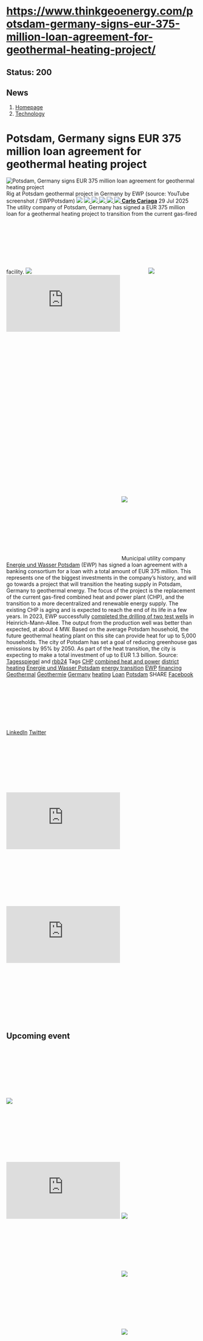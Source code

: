 # https://www.thinkgeoenergy.com/potsdam-germany-signs-eur-375-million-loan-agreement-for-geothermal-heating-project/

Status: 200
---

## News
  1. [Homepage](https://www.thinkgeoenergy.com "Homepage")
  2. [Technology](https://www.thinkgeoenergy.com/category/technology/)


# Potsdam, Germany signs EUR 375 million loan agreement for geothermal heating project
![Potsdam, Germany signs EUR 375 million loan agreement for geothermal heating project](https://www.thinkgeoenergy.com/wp-content/uploads/2023/07/Potsdam-drilling-rig-02-1024x545.png) Rig at Potsdam geothermal project in Germany by EWP (source: YouTube screenshot / SWPPotsdam)
![](https://www.thinkgeoenergy.com/wp-content/themes/tge/img/email-black-envelope-shape.png)
[ ![](https://www.thinkgeoenergy.com/wp-content/themes/tge/img/printer-tool-or-interface-symbol-for-print-button.png) ](https://www.thinkgeoenergy.com/potsdam-germany-signs-eur-375-million-loan-agreement-for-geothermal-heating-project/)
[ ![](https://www.thinkgeoenergy.com/wp-content/themes/tge/img/social_twitter_100.jpg) ](https://x.com/thinkgeoenergy)
[ ![](https://www.thinkgeoenergy.com/wp-content/themes/tge/img/social_linkedin_100.png) ](javascript:void\(0\))
[ ![](https://www.thinkgeoenergy.com/wp-content/themes/tge/img/social_facebook_100.png) ](javascript:void\(0\))
[ ![](https://www.thinkgeoenergy.com/wp-content/uploads/2022/10/Carlo-new-photo-100x100.jpg) ](https://www.thinkgeoenergy.com/author/ccariaga/) [**Carlo Cariaga**](https://www.thinkgeoenergy.com/author/ccariaga/) 29 Jul 2025
The utility company of Potsdam, Germany has signed a EUR 375 million loan for a geothermal heating project to transition from the current gas-fired facility.
[![](https://ads.thinkgeoenergy.com/images/dca4070464939a2994a515a77c380b1d.jpg)](https://ads.thinkgeoenergy.com/delivery/cl.php?bannerid=104&zoneid=38&sig=f79e1f308a08e7f3fa2725a083b0d3bc40b8650dbb1914d4332a8185b9ccc243&oadest=http%3A%2F%2Fexergy-orc.com%2F%3F%26utm_source%3Dthink%2Bgeo%2Benergy%26utm_medium%3Ddisplay%26utm_campaign%3Dthink%2Bgeo%2Benergy%2Bwebsite%2Badvertising)
![](https://ads.thinkgeoenergy.com/delivery/lg.php?bannerid=104&campaignid=1&zoneid=38&loc=https%3A%2F%2Fwww.thinkgeoenergy.com%2Fpotsdam-germany-signs-eur-375-million-loan-agreement-for-geothermal-heating-project%2F&cb=ec25190260)
[![](https://ads.thinkgeoenergy.com/images/4a3e2b3141477f469c9a365f6184a480.png)](https://ads.thinkgeoenergy.com/delivery/cl.php?bannerid=311&zoneid=39&sig=b3b3d564f7cfc242743c8edd9b7152f22a78ac6197d7f92e4cc0e73ca373289a&oadest=https%3A%2F%2Fwww.orcan-energy.com%2Fen%2F%3F%26utm_source%3Dthink%2Bgeo%2Benergy%26utm_medium%3Ddisplay%26utm_campaign%3Dthink%2Bgeo%2Benergy%2Bwebsite%2Badvertising)
![](https://ads.thinkgeoenergy.com/delivery/lg.php?bannerid=311&campaignid=1&zoneid=39&loc=https%3A%2F%2Fwww.thinkgeoenergy.com%2Fpotsdam-germany-signs-eur-375-million-loan-agreement-for-geothermal-heating-project%2F&cb=dc4b062588)
[![](https://ads.thinkgeoenergy.com/delivery/avw.php?zoneid=144&cb=0&n=a886266d)](https://ads.thinkgeoenergy.com/delivery/ck.php?n=a886266d&cb=0)
[![](https://ads.thinkgeoenergy.com/delivery/avw.php?zoneid=34&cb=0&n=a62ebb80)](https://ads.thinkgeoenergy.com/delivery/ck.php?n=a62ebb80&cb=0)
[![](https://ads.thinkgeoenergy.com/delivery/avw.php?zoneid=10&cb=0&n=ada237ed)](https://ads.thinkgeoenergy.com/delivery/ck.php?n=ada237ed&cb=0)
[![](https://ads.thinkgeoenergy.com/images/7e7c5bb8120b56faf9b98b6dd42a99e2.jpg)](https://ads.thinkgeoenergy.com/delivery/cl.php?bannerid=344&zoneid=136&sig=389321ea0439c998e1c90556efa5afb39da14ba04d90740966d794f512de5dbc&oadest=https%3A%2F%2Fwww.slb.com%2Fproducts-and-services%2Fscaling-new-energy-systems%2Fgeothermal%2Fgeothermal-consulting-services%3Futm_medium%3Dpaid%26utm_term%3Dbanner-ad%26utm_campaign%3D2025-geothermex-consulting-services-awareness)
![](https://ads.thinkgeoenergy.com/delivery/lg.php?bannerid=344&campaignid=1&zoneid=136&loc=https%3A%2F%2Fwww.thinkgeoenergy.com%2Fpotsdam-germany-signs-eur-375-million-loan-agreement-for-geothermal-heating-project%2F&cb=951f93f43a)
Municipal utility company [Energie und Wasser Potsdam](https://www.swp-potsdam.de/de/energie/) (EWP) has signed a loan agreement with a banking consortium for a loan with a total amount of EUR 375 million. This represents one of the biggest investments in the company’s history, and will go towards a project that will transition the heating supply in Potsdam, Germany to geothermal energy.
The focus of the project is the replacement of the current gas-fired combined heat and power plant (CHP), and the transition to a more decentralized and renewable energy supply. The existing CHP is aging and is expected to reach the end of its life in a few years.
In 2023, EWP successfully [completed the drilling of two test wells](https://www.thinkgeoenergy.com/potsdam-geothermal-project-produces-double-the-expected-output/) in Heinrich-Mann-Allee. The output from the production well was better than expected, at about 4 MW. Based on the average Potsdam household, the future geothermal heating plant on this site can provide heat for up to 5,000 households.
The city of Potsdam has set a goal of reducing greenhouse gas emissions by 95% by 2050. As part of the heat transition, the city is expecting to make a total investment of up to EUR 1.3 billion.
Source: [Tagesspiegel](https://www.tagesspiegel.de/potsdam/landeshauptstadt/warmewende-in-potsdam-millionen-kredit-fur-eine-der-grossten-investitionen-der-ewp-firmengeschichte-14092817.html) and [rbb24](https://www.rbb24.de/wirtschaft/beitrag/2025/07/brandenburg-potsdam-waermewende-kredit-erdwaerme-geothermie.html)
Tags
[CHP](https://www.thinkgeoenergy.com/tag/chp/) [combined heat and power](https://www.thinkgeoenergy.com/tag/combined-heat-and-power/) [district heating](https://www.thinkgeoenergy.com/tag/district-heating/) [Energie und Wasser Potsdam](https://www.thinkgeoenergy.com/tag/energie-und-wasser-potsdam/) [energy transition](https://www.thinkgeoenergy.com/tag/energy-transition/) [EWP](https://www.thinkgeoenergy.com/tag/ewp/) [financing](https://www.thinkgeoenergy.com/tag/financing/) [Geothermal](https://www.thinkgeoenergy.com/tag/geothermal/) [Geothermie](https://www.thinkgeoenergy.com/tag/geothermie/) [Germany](https://www.thinkgeoenergy.com/tag/germany/) [heating](https://www.thinkgeoenergy.com/tag/heating/) [Loan](https://www.thinkgeoenergy.com/tag/loan/) [Potsdam](https://www.thinkgeoenergy.com/tag/potsdam/)
SHARE
[Facebook](javascript:void\(0\))
[LinkedIn](javascript:void\(0\))
[Twitter](javascript:void\(0\))
[![](https://ads.thinkgeoenergy.com/delivery/avw.php?zoneid=40&cb=0&n=af91e151)](https://ads.thinkgeoenergy.com/delivery/ck.php?n=af91e151&cb=0)
[![](https://ads.thinkgeoenergy.com/delivery/avw.php?zoneid=41&cb=0&n=a7dfda8b)](https://ads.thinkgeoenergy.com/delivery/ck.php?n=a7dfda8b&cb=0)
[![](https://ads.thinkgeoenergy.com/delivery/avw.php?zoneid=147&cb=0&n=a90740cd)](https://ads.thinkgeoenergy.com/delivery/ck.php?n=a90740cd&cb=0)
[![](https://ads.thinkgeoenergy.com/delivery/avw.php?zoneid=21&cb=0&n=a02718af)](https://ads.thinkgeoenergy.com/delivery/ck.php?n=a02718af&cb=0)
[![](https://ads.thinkgeoenergy.com/delivery/avw.php?zoneid=22&cb=0&n=af71fb28)](https://ads.thinkgeoenergy.com/delivery/ck.php?n=af71fb28&cb=0)
[![](https://ads.thinkgeoenergy.com/delivery/avw.php?zoneid=23&cb=0&n=a4159bf3)](https://ads.thinkgeoenergy.com/delivery/ck.php?n=a4159bf3&cb=0)
## Upcoming event
[![](https://www.thinkgeoenergy.com/potsdam-germany-signs-eur-375-million-loan-agreement-for-geothermal-heating-project/)](https://www.thinkgeoenergy.com/potsdam-germany-signs-eur-375-million-loan-agreement-for-geothermal-heating-project/)
[![](https://ads.thinkgeoenergy.com/delivery/avw.php?zoneid=35&cb=0&n=ac8caac7)](https://ads.thinkgeoenergy.com/delivery/ck.php?n=ac8caac7&cb=0)
[![](https://ads.thinkgeoenergy.com/delivery/avw.php?zoneid=36&cb=0&n=a19b6bc8)](https://ads.thinkgeoenergy.com/delivery/ck.php?n=a19b6bc8&cb=0)
[![](https://ads.thinkgeoenergy.com/delivery/avw.php?zoneid=37&cb=0&n=ae3fd23e)](https://ads.thinkgeoenergy.com/delivery/ck.php?n=ae3fd23e&cb=0)
[![](https://ads.thinkgeoenergy.com/images/476eb28404bc7209c844fbfbd47b5d28.jpg)](https://ads.thinkgeoenergy.com/delivery/cl.php?bannerid=35&zoneid=2&sig=a917c6c0f2e3da26dbab140583e33f79f4282700f22311e51efeddd8c441792a&oadest=http%3A%2F%2Fexergy-orc.com%2F%3F%26utm_source%3Dthink%2Bgeo%2Benergy%26utm_medium%3Ddisplay%26utm_campaign%3Dthink%2Bgeo%2Benergy%2Bwebsite%2Badvertising)
![](https://ads.thinkgeoenergy.com/delivery/lg.php?bannerid=35&campaignid=1&zoneid=2&loc=https%3A%2F%2Fwww.thinkgeoenergy.com%2Fpotsdam-germany-signs-eur-375-million-loan-agreement-for-geothermal-heating-project%2F&cb=3dc81f5a06)
[![](https://ads.thinkgeoenergy.com/images/a62b7481c7116f0aac3d58406ab9fb81.png)](https://ads.thinkgeoenergy.com/delivery/cl.php?bannerid=310&zoneid=3&sig=b88a8bde13e9b9d2a9b95000271f9f6e7b2a7129c09729a3226591ce0274baaf&oadest=https%3A%2F%2Fwww.orcan-energy.com%2Fen%2F%3F%26utm_source%3Dthink%2Bgeo%2Benergy%26utm_medium%3Ddisplay%26utm_campaign%3Dthink%2Bgeo%2Benergy%2Bwebsite%2Badvertising)
![](https://ads.thinkgeoenergy.com/delivery/lg.php?bannerid=310&campaignid=1&zoneid=3&loc=https%3A%2F%2Fwww.thinkgeoenergy.com%2Fpotsdam-germany-signs-eur-375-million-loan-agreement-for-geothermal-heating-project%2F&cb=71e664cf8e)
[![](https://ads.thinkgeoenergy.com/images/0e10b6913875ac647e4efda896a463fd.jpg)](https://ads.thinkgeoenergy.com/delivery/cl.php?bannerid=343&zoneid=135&sig=da665187dcfafa7fb1e532b32d330868e2d71fa7ea128dc6ab851700129ef51c&oadest=https%3A%2F%2Fwww.slb.com%2Fproducts-and-services%2Fscaling-new-energy-systems%2Fgeothermal%2Fgeothermal-consulting-services%3Futm_medium%3Dpaid%26utm_term%3Dbanner-ad%26utm_campaign%3D2025-geothermex-consulting-services-awareness)
![](https://ads.thinkgeoenergy.com/delivery/lg.php?bannerid=343&campaignid=1&zoneid=135&loc=https%3A%2F%2Fwww.thinkgeoenergy.com%2Fpotsdam-germany-signs-eur-375-million-loan-agreement-for-geothermal-heating-project%2F&cb=58efb1a19d)
[![](https://ads.thinkgeoenergy.com/delivery/avw.php?zoneid=12&cb=0&n=a5182671)](https://ads.thinkgeoenergy.com/delivery/ck.php?n=a5182671&cb=0)
[![](https://ads.thinkgeoenergy.com/delivery/avw.php?zoneid=13&cb=0&n=a2c2aee1)](https://ads.thinkgeoenergy.com/delivery/ck.php?n=a2c2aee1&cb=0)
[![](https://ads.thinkgeoenergy.com/delivery/avw.php?zoneid=146&cb=0&n=a962a961)](https://ads.thinkgeoenergy.com/delivery/ck.php?n=a962a961&cb=0)
[![](https://ads.thinkgeoenergy.com/images/b2d37bc1f3a527628eaa8da73d21b04b.jpg)](https://ads.thinkgeoenergy.com/delivery/cl.php?bannerid=299&zoneid=148&sig=2233177e813097d19db2b291bfe270ff094861549c2805cb616fb1ee6e2dffc0&oadest=https%3A%2F%2Finco-drilling.com%2F%3F%26utm_source%3Dthink%2Bgeo%2Benergy%26utm_medium%3Ddisplay%26utm_campaign%3Dthink%2Bgeo%2Benergy%2Bwebsite%2Badvertising)
![](https://ads.thinkgeoenergy.com/delivery/lg.php?bannerid=299&campaignid=1&zoneid=148&loc=https%3A%2F%2Fwww.thinkgeoenergy.com%2Fpotsdam-germany-signs-eur-375-million-loan-agreement-for-geothermal-heating-project%2F&cb=79539daf2d)
[![](https://ads.thinkgeoenergy.com/images/e7ebde4d5266b5e376df11bd37a43e9c.jpg)](https://ads.thinkgeoenergy.com/delivery/cl.php?bannerid=300&zoneid=149&sig=1eaf5ad35af15910acd4493452cce8545c2639550551eb67a44c40a5a4b0ceac&oadest=https%3A%2F%2Finco-drilling.com%2F%3F%26utm_source%3Dthink%2Bgeo%2Benergy%26utm_medium%3Ddisplay%26utm_campaign%3Dthink%2Bgeo%2Benergy%2Bwebsite%2Badvertising)
![](https://ads.thinkgeoenergy.com/delivery/lg.php?bannerid=300&campaignid=1&zoneid=149&loc=https%3A%2F%2Fwww.thinkgeoenergy.com%2Fpotsdam-germany-signs-eur-375-million-loan-agreement-for-geothermal-heating-project%2F&cb=f9df2d1a36)
[![](https://ads.thinkgeoenergy.com/images/c05bbc71b38e913aaddba397f8e88435.gif)](https://ads.thinkgeoenergy.com/delivery/cl.php?bannerid=314&zoneid=150&sig=c88236cc6eca61c691af98066fcf5de828a9bd6b33f84708c43607b27f74ce70&oadest=https%3A%2F%2Fstrydefurther.com%2Findustries%2Flow-cost-low-environmental-impact-exploration-and-monitoring-solutions-for-geothermal-energy-production-2%3F%26utm_source%3Dthink%2Bgeo%2Benergy%26utm_medium%3Ddisplay%26utm_campaign%3Dthink%2Bgeo%2Benergy%2Bwebsite%2Badvertising)
![](https://ads.thinkgeoenergy.com/delivery/lg.php?bannerid=314&campaignid=1&zoneid=150&loc=https%3A%2F%2Fwww.thinkgeoenergy.com%2Fpotsdam-germany-signs-eur-375-million-loan-agreement-for-geothermal-heating-project%2F&cb=561d0fd15f)
[![](https://ads.thinkgeoenergy.com/images/8a5a96ea04a2c1fe06a37e11acd687e2.gif)](https://ads.thinkgeoenergy.com/delivery/cl.php?bannerid=315&zoneid=151&sig=5ee8f7a3d59fa5621b76adae024389ccd468674329b65928694e5f0be9840501&oadest=https%3A%2F%2Fstrydefurther.com%2Findustries%2Flow-cost-low-environmental-impact-exploration-and-monitoring-solutions-for-geothermal-energy-production-2%3F%26utm_source%3Dthink%2Bgeo%2Benergy%26utm_medium%3Ddisplay%26utm_campaign%3Dthink%2Bgeo%2Benergy%2Bwebsite%2Badvertising)
![](https://ads.thinkgeoenergy.com/delivery/lg.php?bannerid=315&campaignid=1&zoneid=151&loc=https%3A%2F%2Fwww.thinkgeoenergy.com%2Fpotsdam-germany-signs-eur-375-million-loan-agreement-for-geothermal-heating-project%2F&cb=bf73c8ed81)
### Check out the latest Industry Events & Conferences
[Go to Events](https://www.thinkgeoenergy.com/events)
## Related News
[ ![Initial investigations ongoing on geothermal potential in Burgdorf, Switzerland](https://www.thinkgeoenergy.com/wp-content/uploads/2025/09/Burgdorf-von-oben-400x300.jpg) 29 Sep 2025 Initial investigations ongoing on geothermal potential in Burgdorf, Switzerland ](https://www.thinkgeoenergy.com/initial-investigations-ongoing-on-geothermal-potential-in-burgdorf-switzerland/)
SHARE
![](https://www.thinkgeoenergy.com/potsdam-germany-signs-eur-375-million-loan-agreement-for-geothermal-heating-project/) ![](https://www.thinkgeoenergy.com/potsdam-germany-signs-eur-375-million-loan-agreement-for-geothermal-heating-project/) ![](https://www.thinkgeoenergy.com/potsdam-germany-signs-eur-375-million-loan-agreement-for-geothermal-heating-project/) ![](https://www.thinkgeoenergy.com/potsdam-germany-signs-eur-375-million-loan-agreement-for-geothermal-heating-project/)
[ ![Geothermal greenhouse project in Kayseri, Türkiye progressing towards 2026 operations](https://www.thinkgeoenergy.com/wp-content/uploads/2025/09/Kayseri-drilling-400x225.png) 29 Sep 2025 Geothermal greenhouse project in Kayseri, Türkiye progressing towards 2026 operations ](https://www.thinkgeoenergy.com/geothermal-greenhouse-project-in-kayseri-turkiye-progressing-towards-2026-operations/)
SHARE
![](https://www.thinkgeoenergy.com/potsdam-germany-signs-eur-375-million-loan-agreement-for-geothermal-heating-project/) ![](https://www.thinkgeoenergy.com/potsdam-germany-signs-eur-375-million-loan-agreement-for-geothermal-heating-project/) ![](https://www.thinkgeoenergy.com/potsdam-germany-signs-eur-375-million-loan-agreement-for-geothermal-heating-project/) ![](https://www.thinkgeoenergy.com/potsdam-germany-signs-eur-375-million-loan-agreement-for-geothermal-heating-project/)
[ ![Cornish Lithium raises £35m equity funding to advance UK lithium and geothermal projects](https://www.thinkgeoenergy.com/wp-content/uploads/2025/09/Cornish-Lithium-demonstration-400x267.png) 29 Sep 2025 Cornish Lithium raises £35m equity funding to advance UK lithium and geothermal projects ](https://www.thinkgeoenergy.com/cornish-lithium-raises-35m-equity-funding-to-advance-uk-lithium-and-geothermal-projects/)
SHARE
![](https://www.thinkgeoenergy.com/potsdam-germany-signs-eur-375-million-loan-agreement-for-geothermal-heating-project/) ![](https://www.thinkgeoenergy.com/potsdam-germany-signs-eur-375-million-loan-agreement-for-geothermal-heating-project/) ![](https://www.thinkgeoenergy.com/potsdam-germany-signs-eur-375-million-loan-agreement-for-geothermal-heating-project/) ![](https://www.thinkgeoenergy.com/potsdam-germany-signs-eur-375-million-loan-agreement-for-geothermal-heating-project/)
[ ![German Geothermal Congress 2025 expands with record program](https://www.thinkgeoenergy.com/wp-content/uploads/2023/03/Frankfurt-am-Main-400x267.jpg) 26 Sep 2025 German Geothermal Congress 2025 expands with record program ](https://www.thinkgeoenergy.com/german-geothermal-congress-2025-expands-with-record-program/)
SHARE
![](https://www.thinkgeoenergy.com/potsdam-germany-signs-eur-375-million-loan-agreement-for-geothermal-heating-project/) ![](https://www.thinkgeoenergy.com/potsdam-germany-signs-eur-375-million-loan-agreement-for-geothermal-heating-project/) ![](https://www.thinkgeoenergy.com/potsdam-germany-signs-eur-375-million-loan-agreement-for-geothermal-heating-project/) ![](https://www.thinkgeoenergy.com/potsdam-germany-signs-eur-375-million-loan-agreement-for-geothermal-heating-project/)
[ ![Vulcan Energy awards contract for geothermal plant in Germany](https://www.thinkgeoenergy.com/wp-content/uploads/2025/05/Vercana-drilling-rig-2-400x208.png) 26 Sep 2025 Vulcan Energy awards contract for geothermal plant in Germany ](https://www.thinkgeoenergy.com/vulcan-energy-awards-contract-for-geothermal-plant-in-germany/)
SHARE
![](https://www.thinkgeoenergy.com/potsdam-germany-signs-eur-375-million-loan-agreement-for-geothermal-heating-project/) ![](https://www.thinkgeoenergy.com/potsdam-germany-signs-eur-375-million-loan-agreement-for-geothermal-heating-project/) ![](https://www.thinkgeoenergy.com/potsdam-germany-signs-eur-375-million-loan-agreement-for-geothermal-heating-project/) ![](https://www.thinkgeoenergy.com/potsdam-germany-signs-eur-375-million-loan-agreement-for-geothermal-heating-project/)
[ ![Updated geothermal resource assessment released in Iceland](https://www.thinkgeoenergy.com/wp-content/uploads/2022/07/Efri-Reykir-400x300.jpg) 26 Sep 2025 Updated geothermal resource assessment released in Iceland ](https://www.thinkgeoenergy.com/updated-geothermal-resource-assessment-released-in-iceland/)
SHARE
![](https://www.thinkgeoenergy.com/potsdam-germany-signs-eur-375-million-loan-agreement-for-geothermal-heating-project/) ![](https://www.thinkgeoenergy.com/potsdam-germany-signs-eur-375-million-loan-agreement-for-geothermal-heating-project/) ![](https://www.thinkgeoenergy.com/potsdam-germany-signs-eur-375-million-loan-agreement-for-geothermal-heating-project/) ![](https://www.thinkgeoenergy.com/potsdam-germany-signs-eur-375-million-loan-agreement-for-geothermal-heating-project/)
[ ![MinWat-2025 will be held at Pamukkale University in Türkiye on 3-6 November 2025](https://www.thinkgeoenergy.com/wp-content/uploads/2025/09/Minwat-2025-400x300.png) 26 Sep 2025 MinWat-2025 will be held at Pamukkale University in Türkiye on 3-6 November 2025 ](https://www.thinkgeoenergy.com/minwat-2025-will-be-held-at-pamukkale-university-in-turkiye-on-3-6-november-2025/)
SHARE
![](https://www.thinkgeoenergy.com/potsdam-germany-signs-eur-375-million-loan-agreement-for-geothermal-heating-project/) ![](https://www.thinkgeoenergy.com/potsdam-germany-signs-eur-375-million-loan-agreement-for-geothermal-heating-project/) ![](https://www.thinkgeoenergy.com/potsdam-germany-signs-eur-375-million-loan-agreement-for-geothermal-heating-project/) ![](https://www.thinkgeoenergy.com/potsdam-germany-signs-eur-375-million-loan-agreement-for-geothermal-heating-project/)
[ ![Groundbreaking marks start of geothermal heating project in Gräfelfing, Germany](https://www.thinkgeoenergy.com/wp-content/uploads/2025/09/grf_geothermie-start-spatenstich-400x225.jpg) 25 Sep 2025 Groundbreaking marks start of geothermal heating project in Gräfelfing, Germany ](https://www.thinkgeoenergy.com/groundbreaking-marks-start-of-geothermal-project-in-grafelfing/)
SHARE
![](https://www.thinkgeoenergy.com/potsdam-germany-signs-eur-375-million-loan-agreement-for-geothermal-heating-project/) ![](https://www.thinkgeoenergy.com/potsdam-germany-signs-eur-375-million-loan-agreement-for-geothermal-heating-project/) ![](https://www.thinkgeoenergy.com/potsdam-germany-signs-eur-375-million-loan-agreement-for-geothermal-heating-project/) ![](https://www.thinkgeoenergy.com/potsdam-germany-signs-eur-375-million-loan-agreement-for-geothermal-heating-project/)
[ ![Szczecin, Poland launches tender for deep geothermal drilling](https://www.thinkgeoenergy.com/wp-content/uploads/2025/09/Szczecin_Poland_sailing_ships-400x225.jpg) 25 Sep 2025 Szczecin, Poland launches tender for deep geothermal drilling ](https://www.thinkgeoenergy.com/szczecin-launches-tender-for-deep-geothermal-well/)
SHARE
![](https://www.thinkgeoenergy.com/potsdam-germany-signs-eur-375-million-loan-agreement-for-geothermal-heating-project/) ![](https://www.thinkgeoenergy.com/potsdam-germany-signs-eur-375-million-loan-agreement-for-geothermal-heating-project/) ![](https://www.thinkgeoenergy.com/potsdam-germany-signs-eur-375-million-loan-agreement-for-geothermal-heating-project/) ![](https://www.thinkgeoenergy.com/potsdam-germany-signs-eur-375-million-loan-agreement-for-geothermal-heating-project/)
[ ![Flagship geothermal projects to conclude Praxisforum 2025](https://www.thinkgeoenergy.com/wp-content/uploads/2020/10/PFB_PraxisforumGeothermieBayern_Enerchange-400x266.png) 24 Sep 2025 Flagship geothermal projects to conclude Praxisforum 2025 ](https://www.thinkgeoenergy.com/flagship-geothermal-projects-to-conclude-praxisforum-2025/)
SHARE
![](https://www.thinkgeoenergy.com/potsdam-germany-signs-eur-375-million-loan-agreement-for-geothermal-heating-project/) ![](https://www.thinkgeoenergy.com/potsdam-germany-signs-eur-375-million-loan-agreement-for-geothermal-heating-project/) ![](https://www.thinkgeoenergy.com/potsdam-germany-signs-eur-375-million-loan-agreement-for-geothermal-heating-project/) ![](https://www.thinkgeoenergy.com/potsdam-germany-signs-eur-375-million-loan-agreement-for-geothermal-heating-project/)
[ ![Slovakia backs geothermal heating project in the High Tatras](https://www.thinkgeoenergy.com/wp-content/uploads/2025/09/HighTatra_Slovakia-400x266.jpg) 24 Sep 2025 Slovakia backs geothermal heating project in the High Tatras ](https://www.thinkgeoenergy.com/slovakia-backs-geothermal-heating-project-in-the-high-tatras/)
SHARE
![](https://www.thinkgeoenergy.com/potsdam-germany-signs-eur-375-million-loan-agreement-for-geothermal-heating-project/) ![](https://www.thinkgeoenergy.com/potsdam-germany-signs-eur-375-million-loan-agreement-for-geothermal-heating-project/) ![](https://www.thinkgeoenergy.com/potsdam-germany-signs-eur-375-million-loan-agreement-for-geothermal-heating-project/) ![](https://www.thinkgeoenergy.com/potsdam-germany-signs-eur-375-million-loan-agreement-for-geothermal-heating-project/)
[ ![Our Climate Future 2025: Iceland-EU symposium on geothermal energy in Brussels](https://www.thinkgeoenergy.com/wp-content/uploads/2025/09/Our-Climate-Future-Event-Oct-2025-ocf-hellisheidi-400x224.png) 24 Sep 2025 Our Climate Future 2025: Iceland-EU symposium on geothermal energy in Brussels ](https://www.thinkgeoenergy.com/our-climate-future-2025-iceland-eu-symposium-on-geothermal-energy-in-brussels/)
SHARE
![](https://www.thinkgeoenergy.com/potsdam-germany-signs-eur-375-million-loan-agreement-for-geothermal-heating-project/) ![](https://www.thinkgeoenergy.com/potsdam-germany-signs-eur-375-million-loan-agreement-for-geothermal-heating-project/) ![](https://www.thinkgeoenergy.com/potsdam-germany-signs-eur-375-million-loan-agreement-for-geothermal-heating-project/) ![](https://www.thinkgeoenergy.com/potsdam-germany-signs-eur-375-million-loan-agreement-for-geothermal-heating-project/)
[](https://www.thinkgeoenergy.com/potsdam-germany-signs-eur-375-million-loan-agreement-for-geothermal-heating-project/) [](https://www.thinkgeoenergy.com/potsdam-germany-signs-eur-375-million-loan-agreement-for-geothermal-heating-project/)
[![](https://ads.thinkgeoenergy.com/images/eacfb4973619c36e88404f2b367e4f06.jpg)](https://ads.thinkgeoenergy.com/delivery/cl.php?bannerid=259&zoneid=145&sig=b29592330aee2868e962b21920aed234739ce8009449f8ebb80c20e0ae6a7231&oadest=https%3A%2F%2Fwww.jrgenergy.com%2F%3F%26utm_source%3Dthink%2Bgeo%2Benergy%26utm_medium%3Ddisplay%26utm_campaign%3Dthink%2Bgeo%2Benergy%2Bwebsite%2Badvertising)
![](https://ads.thinkgeoenergy.com/delivery/lg.php?bannerid=259&campaignid=1&zoneid=145&loc=https%3A%2F%2Fwww.thinkgeoenergy.com%2Fpotsdam-germany-signs-eur-375-million-loan-agreement-for-geothermal-heating-project%2F&cb=27d5af9c5e)
[![](https://ads.thinkgeoenergy.com/images/41406b95b88864e0758fc238260291b4.jpg)](https://ads.thinkgeoenergy.com/delivery/cl.php?bannerid=261&zoneid=152&sig=7ccc20cb02a155ba32ccf3a8b531d9d17da1a7c711ab999c04b9c70dc64d357c&oadest=https%3A%2F%2Fwww.jrgenergy.com%2F%3F%26utm_source%3Dthink%2Bgeo%2Benergy%26utm_medium%3Ddisplay%26utm_campaign%3Dthink%2Bgeo%2Benergy%2Bwebsite%2Badvertising)
![](https://ads.thinkgeoenergy.com/delivery/lg.php?bannerid=261&campaignid=1&zoneid=152&loc=https%3A%2F%2Fwww.thinkgeoenergy.com%2Fpotsdam-germany-signs-eur-375-million-loan-agreement-for-geothermal-heating-project%2F&cb=2680ac66ef)
[![](https://ads.thinkgeoenergy.com/images/d43f23414ac0635c1f8442c9beba9fde.jpg)](https://ads.thinkgeoenergy.com/delivery/cl.php?bannerid=260&zoneid=153&sig=f00735bf447cb3ee92d64f28be388ff23638991acb61e6a64df85105fb87c686&oadest=https%3A%2F%2Fwww.jrgenergy.com%2F%3F%26utm_source%3Dthink%2Bgeo%2Benergy%26utm_medium%3Ddisplay%26utm_campaign%3Dthink%2Bgeo%2Benergy%2Bwebsite%2Badvertising)
![](https://ads.thinkgeoenergy.com/delivery/lg.php?bannerid=260&campaignid=1&zoneid=153&loc=https%3A%2F%2Fwww.thinkgeoenergy.com%2Fpotsdam-germany-signs-eur-375-million-loan-agreement-for-geothermal-heating-project%2F&cb=b0714b59cb)
[ ![](https://www.thinkgeoenergy.com/wp-content/themes/tge/img/logos/logo.png) ](https://www.thinkgeoenergy.com/potsdam-germany-signs-eur-375-million-loan-agreement-for-geothermal-heating-project/)
  * Follow Think GeoEnergy
  * [ ![](https://www.thinkgeoenergy.com/wp-content/themes/tge/img/icons/facebook-icon.png) ](https://www.facebook.com/thinkgeoenergy)
  * [ ![](https://www.thinkgeoenergy.com/wp-content/themes/tge/img/icons/instagram.png) ](https://www.instagram.com/thinkgeoenergy/?hl=en)
  * [ ![](https://www.thinkgeoenergy.com/wp-content/themes/tge/img/icons/in.png) ](http://www.linkedin.com/groups?gid=1960587&trk=myg_ugrp_ovr)
  * [ ![](https://www.thinkgeoenergy.com/wp-content/themes/tge/img/icons/twitter_x_icon.png) ](https://x.com/thinkgeoenergy)
  * [ ![](https://www.thinkgeoenergy.com/wp-content/themes/tge/img/icons/YT.png) ](https://www.youtube.com/channel/UCvRx_SSV897Nm4e7NQbt5vQ)


  * [About Us](https://www.thinkgeoenergy.com/about/)
  * [Terms & Condition](https://www.thinkgeoenergy.com/about/terms-conditions/)
  * [Privacy Policy](https://www.thinkgeoenergy.com/about/privacy-policy/)
  * [Advertisement](https://www.thinkgeoenergy.com/advertisement/)
  * [Our Advertisers](https://www.thinkgeoenergy.com/our-advertisers/)
  * [Support](https://www.thinkgeoenergy.com/support-us/)


### Subscribe to our Newsletter
  * [ENGLISH](https://www.thinkgeoenergy.com/)
  * [EN ESPAÑOL](http://www.piensageotermia.com/)
  * [IN TURKISH](http://www.jeotermalhaberler.com/)


All rights reserved. © ThinkGeoEnergy ehf. 2025 
We use cookies on our website to give you the most relevant experience by remembering your preferences and repeat visits. By clicking “Accept”, you consent to the use of ALL the cookies.
Cookie settings[ACCEPT](https://www.thinkgeoenergy.com/potsdam-germany-signs-eur-375-million-loan-agreement-for-geothermal-heating-project/)
Manage consent
Close
#### Privacy Overview
This website uses cookies to improve your experience while you navigate through the website. Out of these, the cookies that are categorized as necessary are stored on your browser as they are essential for the working of basic functionalities of the ...
Necessary 
Necessary
Always Enabled
Necessary cookies are absolutely essential for the website to function properly. This category only includes cookies that ensures basic functionalities and security features of the website. These cookies do not store any personal information. 
Non-necessary 
Non-necessary
Any cookies that may not be particularly necessary for the website to function and is used specifically to collect user personal data via analytics, ads, other embedded contents are termed as non-necessary cookies. It is mandatory to procure user consent prior to running these cookies on your website. 
SAVE & ACCEPT
[ Go to mobile version ](https://www.thinkgeoenergy.com/potsdam-germany-signs-eur-375-million-loan-agreement-for-geothermal-heating-project/?amp=1)
